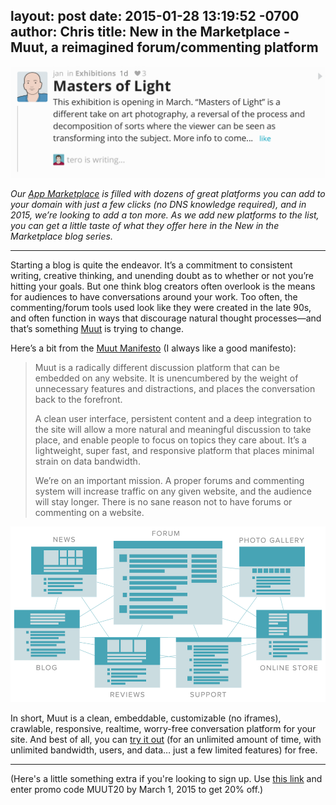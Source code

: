 layout: post
date: 2015-01-28 13:19:52 -0700
author: Chris
title: New in the Marketplace - Muut, a reimagined forum/commenting platform
----

<!-- excerpt -->

![Muut Action](/media/2015-01-28-muut-acion.gif)

*Our [App Marketplace](https://iwantmyname.com/services) is filled with dozens of great platforms you can add to your domain with just a few clicks (no DNS knowledge required), and in 2015, we’re looking to add a ton more. As we add new platforms to the list, you can get a little taste of what they offer here in the New in the Marketplace blog series.*

***

Starting a blog is quite the endeavor. It’s a commitment to consistent writing, creative thinking, and unending doubt as to whether or not you’re hitting your goals. But one think blog creators often overlook is the means for audiences to have conversations around your work. Too often, the commenting/forum tools used look like they were created in the late 90s, and often function in ways that discourage natural thought processes—and that’s something [Muut](https://iwantmyname.com/services/forum-hosting/muut) is trying to change. 

<!-- /excerpt -->

Here’s a bit from the [Muut Manifesto](https://muut.com/manifesto/) (I always like a good manifesto):

> Muut is a radically different discussion platform that can be embedded on any website. It is unencumbered by the weight of unnecessary features and distractions, and places the conversation back to the forefront.
>
>A clean user interface, persistent content and a deep integration to the site will allow a more natural and meaningful discussion to take place, and enable people to focus on topics they care about. It’s a lightweight, super fast, and responsive platform that places minimal strain on data bandwidth.
>
>We’re on an important mission. A proper forums and commenting system will increase traffic on any given website, and the audience will stay longer. There is no sane reason not to have forums or commenting on a website.

![muut placement options](/media/2015-01-28-forum-placement.png)

In short, Muut is a clean, embeddable, customizable (no iframes), crawlable, responsive, realtime, worry-free conversation platform for your site. And best of all, you can [try it out](https://muut.com/pricing/) (for an unlimited amount of time, with unlimited bandwidth, users, and data… just a few limited features) for free.

***

(Here's a little something extra if you're looking to sign up. Use [this link](http://www.anrdoezrs.net/click-3194335-12097132) and enter promo code MUUT20 by March 1, 2015 to get 20% off.)



